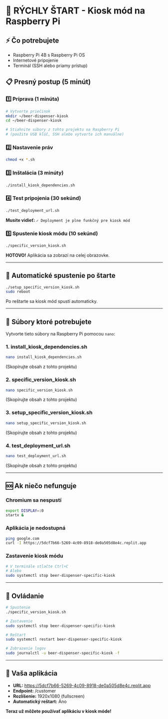 # 🚀 RÝCHLY ŠTART - Kiosk mód na Raspberry Pi

## ⚡ Čo potrebujete
- Raspberry Pi 4B s Raspberry Pi OS
- Internetové pripojenie
- Terminál (SSH alebo priamy prístup)

## 📋 Presný postup (5 minút)

### 1️⃣ Príprava (1 minúta)
```bash
# Vytvorte priečinok
mkdir ~/beer-dispenser-kiosk
cd ~/beer-dispenser-kiosk

# Stiahnite súbory z tohto projektu na Raspberry Pi
# (použite USB kľúč, SSH alebo vytvorte ich manuálne)
```

### 2️⃣ Nastavenie práv
```bash
chmod +x *.sh
```

### 3️⃣ Inštalácia (3 minúty)
```bash
./install_kiosk_dependencies.sh
```

### 4️⃣ Test pripojenia (30 sekúnd)
```bash
./test_deployment_url.sh
```
**Musíte vidieť:** `✓ Deployment je plne funkčný pre kiosk mód`

### 5️⃣ Spustenie kiosk módu (10 sekúnd)
```bash
./specific_version_kiosk.sh
```

**HOTOVO!** Aplikácia sa zobrazí na celej obrazovke.

---

## 🔧 Automatické spustenie po štarte

```bash
./setup_specific_version_kiosk.sh
sudo reboot
```

Po reštarte sa kiosk mód spustí automaticky.

---

## 🎯 Súbory ktoré potrebujete

Vytvorte tieto súbory na Raspberry Pi pomocou `nano`:

### 1. install_kiosk_dependencies.sh
```bash
nano install_kiosk_dependencies.sh
```
(Skopírujte obsah z tohto projektu)

### 2. specific_version_kiosk.sh
```bash
nano specific_version_kiosk.sh
```
(Skopírujte obsah z tohto projektu)

### 3. setup_specific_version_kiosk.sh
```bash
nano setup_specific_version_kiosk.sh
```
(Skopírujte obsah z tohto projektu)

### 4. test_deployment_url.sh
```bash
nano test_deployment_url.sh
```
(Skopírujte obsah z tohto projektu)

---

## 🆘 Ak niečo nefunguje

### Chromium sa nespustí
```bash
export DISPLAY=:0
startx &
```

### Aplikácia je nedostupná
```bash
ping google.com
curl -I https://5dcf7b66-5269-4c09-8918-de0a505d8e4c.replit.app
```

### Zastavenie kiosk módu
```bash
# V terminále stlačte Ctrl+C
# Alebo
sudo systemctl stop beer-dispenser-specific-kiosk
```

---

## 📝 Ovládanie

```bash
# Spustenie
./specific_version_kiosk.sh

# Zastavenie
sudo systemctl stop beer-dispenser-specific-kiosk

# Reštart
sudo systemctl restart beer-dispenser-specific-kiosk

# Zobrazenie logov
sudo journalctl -u beer-dispenser-specific-kiosk -f
```

---

## 🎯 Vaša aplikácia

- **URL:** https://5dcf7b66-5269-4c09-8918-de0a505d8e4c.replit.app
- **Endpoint:** /customer
- **Rozlíšenie:** 1920x1080 (fullscreen)
- **Automatický reštart:** Áno

**Teraz už môžete používať aplikáciu v kiosk móde!**